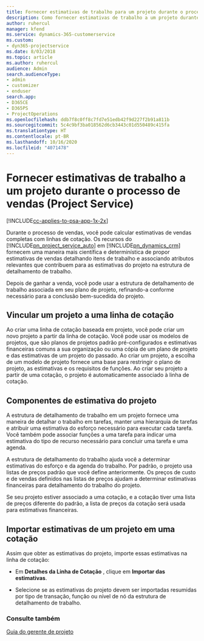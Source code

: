 ```yaml
---
title: Fornecer estimativas de trabalho para um projeto durante o processo de vendas
description: Como fornecer estimativas de trabalho a um projeto durante o processo de vendas no Project Service
author: ruhercul
manager: kfend
ms.service: dynamics-365-customerservice
ms.custom:
- dyn365-projectservice
ms.date: 8/03/2018
ms.topic: article
ms.author: ruhercul
audience: Admin
search.audienceType:
- admin
- customizer
- enduser
search.app:
- D365CE
- D365PS
- ProjectOperations
ms.openlocfilehash: ddb7f8c0ff8c7fd7e51edb42f9d227f2b91a811b
ms.sourcegitcommit: 5c4c9bf3ba018562d6cb3443c01d550489c415fa
ms.translationtype: HT
ms.contentlocale: pt-BR
ms.lasthandoff: 10/16/2020
ms.locfileid: "4071478"
---
```

# <a name="provide-work-estimates-for-a-project-during-the-sales-process-project-service"></a>Fornecer estimativas de trabalho a um projeto durante o processo de vendas (Project Service)

[!INCLUDE[cc-applies-to-psa-app-1x-2x](../includes/cc-applies-to-psa-app-1x-2x.md)]

Durante o processo de vendas, você pode calcular estimativas de vendas completas com linhas de cotação. Os recursos do [!INCLUDE[pn_project_service_auto](../includes/pn-project-service-auto.md)] em [!INCLUDE[pn_dynamics_crm](../includes/pn-dynamics-crm.md)] fornecem uma maneira mais científica e determinística de propor estimativas de vendas detalhando itens de trabalho e associando atributos relevantes que contribuem para as estimativas do projeto na estrutura de detalhamento de trabalho.  
  
 Depois de ganhar a venda, você pode usar a estrutura de detalhamento de trabalho associada em seu plano de projeto, refinando-a conforme necessário para a conclusão bem-sucedida do projeto.  
  
## <a name="link-a-project-to-a-quote-line"></a>Vincular um projeto a uma linha de cotação  
 Ao criar uma linha de cotação baseada em projeto, você pode criar um novo projeto a partir da linha de cotação. Você pode usar os modelos de projetos, que são planos de projetos padrão pré-configurados e estimativas financeiras comuns a sua organização ou uma cópia de um plano de projeto e das estimativas de um projeto do passado. Ao criar um projeto, a escolha de um modelo de projeto fornece uma base para restringir o plano de projeto, as estimativas e os requisitos de funções. Ao criar seu projeto a partir de uma cotação, o projeto é automaticamente associado à linha de cotação.  
  
## <a name="project-estimate-components"></a>Componentes de estimativa do projeto  
 A estrutura de detalhamento de trabalho em um projeto fornece uma maneira de detalhar o trabalho em tarefas, manter uma hierarquia de tarefas e atribuir uma estimativa do esforço necessário para executar cada tarefa. Você também pode associar funções a uma tarefa para indicar uma estimativa do tipo de recurso necessário para concluir uma tarefa e uma agenda.  
  
 A estrutura de detalhamento do trabalho ajuda você a determinar estimativas do esforço e da agenda do trabalho. Por padrão, o projeto usa listas de preços padrão que você define anteriormente. Os preços de custo e de vendas definidos nas listas de preços ajudam a determinar estimativas financeiras para detalhamento do trabalho do projeto.  
  
 Se seu projeto estiver associado a uma cotação, e a cotação tiver uma lista de preços diferente do padrão, a lista de preços da cotação será usada para estimativas financeiras.  
  
## <a name="import-estimates-from-a-project-into-a-quote"></a>Importar estimativas de um projeto em uma cotação  
 Assim que obter as estimativas do projeto, importe essas estimativas na linha de cotação:  
  
-   Em **Detalhes da Linha de Cotação** , clique em **Importar das estimativas**. 

-   Selecione se as estimativas do projeto devem ser importadas resumidas por tipo de transação, função ou nível de nó da estrutura de detalhamento de trabalho.  
  
### <a name="see-also"></a>Consulte também  
 [Guia do gerente de projeto](../psa/project-manager-guide.md)
